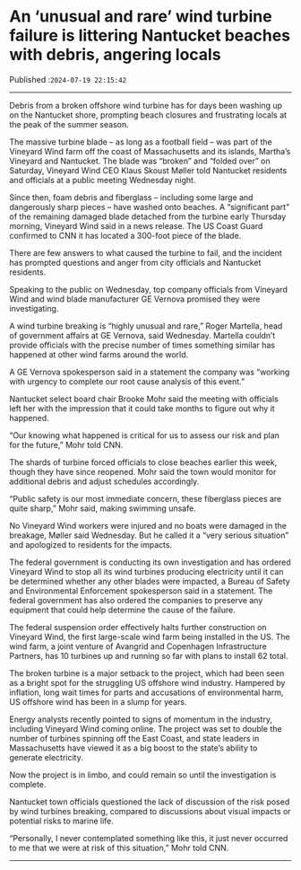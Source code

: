 # An ‘unusual and rare’ wind turbine failure is littering Nantucket beaches with debris, angering locals

Published :`2024-07-19 22:15:42`

---

Debris from a broken offshore wind turbine has for days been washing up on the Nantucket shore, prompting beach closures and frustrating locals at the peak of the summer season.

The massive turbine blade – as long as a football field – was part of the Vineyard Wind farm off the coast of Massachusetts and its islands, Martha’s Vineyard and Nantucket. The blade was “broken” and “folded over” on Saturday, Vineyard Wind CEO Klaus Skoust Møller told Nantucket residents and officials at a public meeting Wednesday night.

Since then, foam debris and fiberglass  – including some large and dangerously sharp pieces – have washed onto beaches. A “significant part” of the remaining damaged blade detached from the turbine early Thursday morning, Vineyard Wind said in a news release. The US Coast Guard confirmed to CNN it has located a 300-foot piece of the blade.

There are few answers to what caused the turbine to fail, and the incident has prompted questions and anger from city officials and Nantucket residents.

Speaking to the public on Wednesday, top company officials from Vineyard Wind and wind blade manufacturer GE Vernova promised they were investigating.

A wind turbine breaking is “highly unusual and rare,” Roger Martella, head of government affairs at GE Vernova, said Wednesday. Martella couldn’t provide officials with the precise number of times something similar has happened at other wind farms around the world.

A GE Vernova spokesperson said in a statement the company was “working with urgency to complete our root cause analysis of this event.”

Nantucket select board chair Brooke Mohr said the meeting with officials left her with the impression that it could take months to figure out why it happened.

“Our knowing what happened is critical for us to assess our risk and plan for the future,” Mohr told CNN.

The shards of turbine forced officials to close beaches earlier this week, though they have since reopened. Mohr said the town would monitor for additional debris and adjust schedules accordingly.

“Public safety is our most immediate concern, these fiberglass pieces are quite sharp,” Mohr said, making swimming unsafe.

No Vineyard Wind workers were injured and no boats were damaged in the breakage, Møller said Wednesday. But he called it a “very serious situation” and apologized to residents for the impacts.

The federal government is conducting its own investigation and has ordered Vineyard Wind to stop all its wind turbines producing electricity until it can be determined whether any other blades were impacted, a Bureau of Safety and Environmental Enforcement spokesperson said in a statement. The federal government has also ordered the companies to preserve any equipment that could help determine the cause of the failure.

The federal suspension order effectively halts further construction on Vineyard Wind, the first large-scale wind farm being installed in the US. The wind farm, a joint venture of Avangrid and Copenhagen Infrastructure Partners, has 10 turbines up and running so far with plans to install 62 total.

The broken turbine is a major setback to the project, which had been seen as a bright spot for the struggling US offshore wind industry. Hampered by inflation, long wait times for parts and accusations of environmental harm, US offshore wind has been in a slump for years.

Energy analysts recently pointed to signs of momentum in the industry, including Vineyard Wind coming online. The project was set to double the number of turbines spinning off the East Coast, and state leaders in Massachusetts have viewed it as a big boost to the state’s ability to generate electricity.

Now the project is in limbo, and could remain so until the investigation is complete.

Nantucket town officials questioned the lack of discussion of the risk posed by wind turbines breaking, compared to discussions about visual impacts or potential risks to marine life.

“Personally, I never contemplated something like this, it just never occurred to me that we were at risk of this situation,” Mohr told CNN.

---

